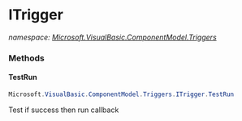 ﻿# ITrigger
_namespace: <a href="#" onClick="load('/docs/Microsoft.VisualBasic.ComponentModel.Triggers/index.md')">Microsoft.VisualBasic.ComponentModel.Triggers</a>_





### Methods

#### TestRun
```csharp
Microsoft.VisualBasic.ComponentModel.Triggers.ITrigger.TestRun
```
Test if success then run callback


